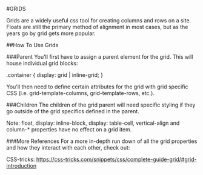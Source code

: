 #GRIDS

Grids are a widely useful css tool for creating columns and rows on a site. Floats are still the primary method of alignment in most cases, but as the years go by grid gets more popular.

##How To Use Grids

###Parent
You'll first have to assign a parent element for the grid. This will house individual grid blocks:

.container {
  display: grid | inline-grid;
}

You'll then need to define certain attributes for the grid with grid specific CSS (i.e. grid-template-columns, grid-template-rows, etc.).

###Children
The children of the grid parent will need specific styling if they go outside of the grid specifics defined in the parent.

Note: float, display: inline-block, display: table-cell, vertical-align and column-* properties have no effect on a grid item.


###More References
For a more in-depth run down of all the grid properties and how they interact with each other, check out:

CSS-tricks: https://css-tricks.com/snippets/css/complete-guide-grid/#grid-introduction